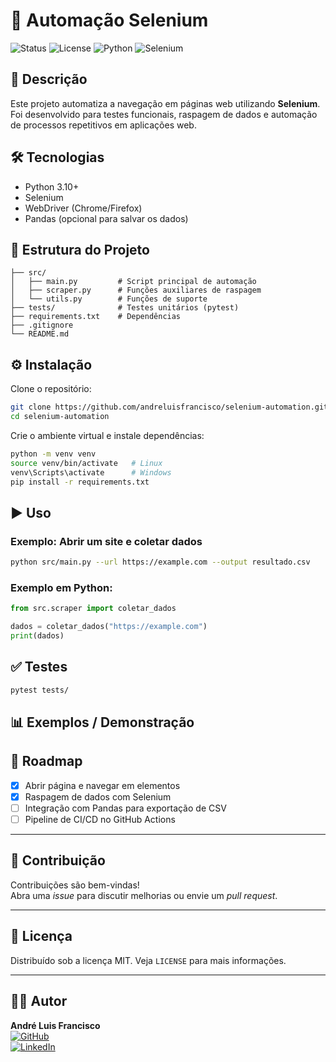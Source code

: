# 🤖 Automação Selenium

![Status](https://img.shields.io/badge/status-active-success.svg)
![License](https://img.shields.io/badge/license-MIT-blue.svg)
![Python](https://img.shields.io/badge/python-3.10%2B-blue.svg)
![Selenium](https://img.shields.io/badge/selenium-automation-brightgreen.svg)

## 📖 Descrição

Este projeto automatiza a navegação em páginas web utilizando **Selenium**.  
Foi desenvolvido para testes funcionais, raspagem de dados e automação de processos repetitivos em aplicações web.

## 🛠️ Tecnologias

- Python 3.10+
- Selenium
- WebDriver (Chrome/Firefox)
- Pandas (opcional para salvar os dados)

## 📂 Estrutura do Projeto

```
├── src/
│   ├── main.py         # Script principal de automação
│   ├── scraper.py      # Funções auxiliares de raspagem
│   └── utils.py        # Funções de suporte
├── tests/              # Testes unitários (pytest)
├── requirements.txt    # Dependências
├── .gitignore
└── README.md
```

## ⚙️ Instalação

Clone o repositório:

```bash
git clone https://github.com/andreluisfrancisco/selenium-automation.git
cd selenium-automation
```

Crie o ambiente virtual e instale dependências:

```bash
python -m venv venv
source venv/bin/activate   # Linux
venv\Scripts\activate      # Windows
pip install -r requirements.txt
```

## ▶️ Uso

### Exemplo: Abrir um site e coletar dados

```bash
python src/main.py --url https://example.com --output resultado.csv
```

### Exemplo em Python:

```python
from src.scraper import coletar_dados

dados = coletar_dados("https://example.com")
print(dados)
```

## ✅ Testes

```bash
pytest tests/
```

## 📊 Exemplos / Demonstração

## 📌 Roadmap

- [x] Abrir página e navegar em elementos
- [x] Raspagem de dados com Selenium
- [ ] Integração com Pandas para exportação de CSV
- [ ] Pipeline de CI/CD no GitHub Actions

---

## 🤝 Contribuição

Contribuições são bem-vindas!  
Abra uma _issue_ para discutir melhorias ou envie um _pull request_.

---

## 📜 Licença

Distribuído sob a licença MIT. Veja `LICENSE` para mais informações.

---

## 👨‍💻 Autor

**André Luis Francisco**  
[![GitHub](https://img.shields.io/badge/GitHub-andreluisfrancisco-black?logo=github)](https://github.com/andreluisfrancisco)  
[![LinkedIn](https://img.shields.io/badge/LinkedIn-Perfil-blue?logo=linkedin)](https://www.linkedin.com/in/seu-perfil/)
